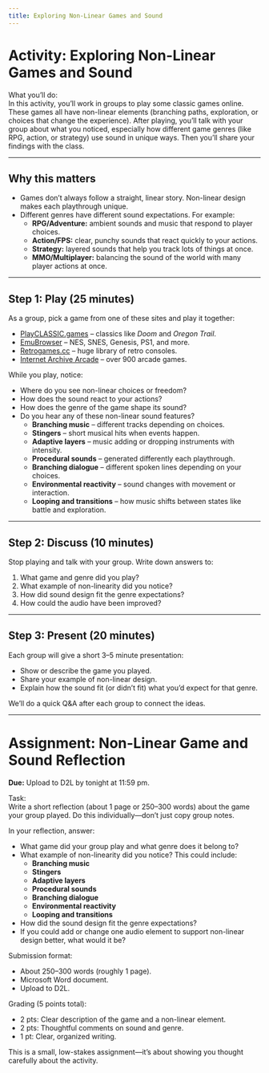 ```yaml
---
title: Exploring Non-Linear Games and Sound
---
```


# Activity: Exploring Non-Linear Games and Sound

What you’ll do:  
In this activity, you’ll work in groups to play some classic games online. These games all have non-linear elements (branching paths, exploration, or choices that change the experience). After playing, you’ll talk with your group about what you noticed, especially how different game genres (like RPG, action, or strategy) use sound in unique ways. Then you’ll share your findings with the class.

---

## Why this matters
- Games don’t always follow a straight, linear story. Non-linear design makes each playthrough unique.  
- Different genres have different sound expectations. For example:  
  - **RPG/Adventure:** ambient sounds and music that respond to player choices.  
  - **Action/FPS:** clear, punchy sounds that react quickly to your actions.  
  - **Strategy:** layered sounds that help you track lots of things at once.  
  - **MMO/Multiplayer:** balancing the sound of the world with many player actions at once.

---

## Step 1: Play (25 minutes)
As a group, pick a game from one of these sites and play it together:  
- [PlayCLASSIC.games](https://www.playclassic.games/?utm_source=chatgpt.com) – classics like *Doom* and *Oregon Trail*.  
- [EmuBrowser](https://emubrowser.com/?utm_source=chatgpt.com) – NES, SNES, Genesis, PS1, and more.  
- [Retrogames.cc](https://www.retrogames.cc/?utm_source=chatgpt.com) – huge library of retro consoles.  
- [Internet Archive Arcade](https://archive.org/details/internetarcade?utm_source=chatgpt.com) – over 900 arcade games.  

While you play, notice:  
- Where do you see non-linear choices or freedom?  
- How does the sound react to your actions?  
- How does the genre of the game shape its sound?  
- Do you hear any of these non-linear sound features?  
  - **Branching music** – different tracks depending on choices.  
  - **Stingers** – short musical hits when events happen.  
  - **Adaptive layers** – music adding or dropping instruments with intensity.  
  - **Procedural sounds** – generated differently each playthrough.  
  - **Branching dialogue** – different spoken lines depending on your choices.  
  - **Environmental reactivity** – sound changes with movement or interaction.  
  - **Looping and transitions** – how music shifts between states like battle and exploration.  

---

## Step 2: Discuss (10 minutes)
Stop playing and talk with your group. Write down answers to:  
1. What game and genre did you play?  
2. What example of non-linearity did you notice?  
3. How did sound design fit the genre expectations?  
4. How could the audio have been improved?  

---

## Step 3: Present (20 minutes)
Each group will give a short 3–5 minute presentation:  
- Show or describe the game you played.  
- Share your example of non-linear design.  
- Explain how the sound fit (or didn’t fit) what you’d expect for that genre.  

We’ll do a quick Q&A after each group to connect the ideas.  

---

# Assignment: Non-Linear Game and Sound Reflection

**Due:** Upload to D2L by tonight at 11:59 pm.

Task:  
Write a short reflection (about 1 page or 250–300 words) about the game your group played. Do this individually—don’t just copy group notes.  

In your reflection, answer:  
- What game did your group play and what genre does it belong to?  
- What example of non-linearity did you notice? This could include:  
   - **Branching music**  
   - **Stingers**  
   - **Adaptive layers**  
   - **Procedural sounds**  
   - **Branching dialogue**  
   - **Environmental reactivity**  
   - **Looping and transitions**  
- How did the sound design fit the genre expectations?  
- If you could add or change one audio element to support non-linear design better, what would it be?  

Submission format:  
- About 250–300 words (roughly 1 page).  
- Microsoft Word document. 
- Upload to D2L.  

Grading (5 points total):  
- 2 pts: Clear description of the game and a non-linear element.  
- 2 pts: Thoughtful comments on sound and genre.  
- 1 pt: Clear, organized writing.  

This is a small, low-stakes assignment—it’s about showing you thought carefully about the activity.
